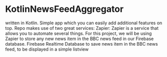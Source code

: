 # KotlinNewsFeedAggregator

written in Kotlin. Simple app which you can easily add additional features on top. Repo makes use of two great services:
Zapier: Zapier is a service that allows you to automate several things. For this project, we will be using Zapier to store any new news item in the BBC news feed in our Firebase database.
Firebase Realtime Database to save news item in the BBC news feed, to be displayed in a simple listview

